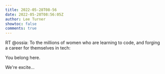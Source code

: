 ```yaml
---
title: 2022-05-28T08-56
date: 2022-05-28T08:56:05Z
author: Lee Turner
showtoc: false
comments: true
---
```


RT @ossia: To the millions of women who are learning to code, and forging a career for themselves in tech:

You belong here. 

We're excite…

